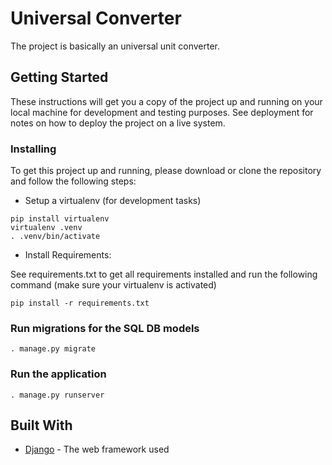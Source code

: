 # Universal Converter

The project is basically an universal unit converter.

## Getting Started

These instructions will get you a copy of the project up and running on your local machine for development and testing purposes. See deployment for notes on how to deploy the project on a live system.

### Installing

To get this project up and running, please download or clone the repository and follow the following steps:

* Setup a virtualenv (for development tasks)

```
pip install virtualenv
virtualenv .venv 
. .venv/bin/activate
```

* Install Requirements:

See requirements.txt to get all requirements installed and run the following command (make sure your virtualenv is activated)

```
pip install -r requirements.txt
```

### Run migrations for the SQL DB models
```
. manage.py migrate
```
### Run the application
```
. manage.py runserver
```

## Built With

* [Django](https://docs.djangoproject.com/en/2.2/) - The web framework used
